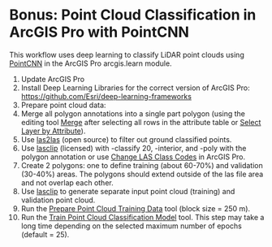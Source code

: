 # Bonus: Point Cloud Classification in ArcGIS Pro with PointCNN

This workflow uses deep learning to classify LiDAR point clouds using [PointCNN](https://developers.arcgis.com/python/latest/guide/point-cloud-segmentation-using-pointcnn/) in the ArcGIS Pro arcgis.learn module.

1. Update ArcGIS Pro
2. Install Deep Learning Libraries for the correct version of ArcGIS Pro: <https://github.com/Esri/deep-learning-frameworks>
3. Prepare point cloud data:
4. Merge all polygon annotations into a single part polygon (using the editing tool [Merge](https://pro.arcgis.com/en/pro-app/3.3/help/editing/merge-features-into-one-feature.htm) after selecting all rows in the attribute table or [Select Layer by Attribute](https://pro.arcgis.com/en/pro-app/latest/tool-reference/data-management/select-layer-by-attribute.htm)).
5. Use [las2las](https://downloads.rapidlasso.de/html/las2las_README.html) (open source) to filter out ground classified points.
6. Use [lasclip](https://downloads.rapidlasso.de/html/lasclip_README.html) (licensed) with -classify 20, -interior, and -poly with the polygon annotation or use [Change LAS Class Codes](https://pro.arcgis.com/en/pro-app/latest/tool-reference/3d-analyst/change-las-class-codes.htm) in ArcGIS Pro.
7. Create 2 polygons: one to define training (about 60-70%) and validation (30-40%) areas. The polygons should extend outside of the las file area and not overlap each other.
8. Use [lasclip](https://downloads.rapidlasso.de/html/lasclip_README.html) to generate separate input point cloud (training) and validation point cloud.
9. Run the [Prepare Point Cloud Training Data](https://pro.arcgis.com/en/pro-app/latest/tool-reference/3d-analyst/prepare-point-cloud-training-data.htm) tool (block size = 250 m).
10. Run the [Train Point Cloud Classification Model](https://pro.arcgis.com/en/pro-app/latest/tool-reference/3d-analyst/train-point-cloud-classification-model.htm) tool. This step may take a long time depending on the selected maximum number of epochs (default = 25).